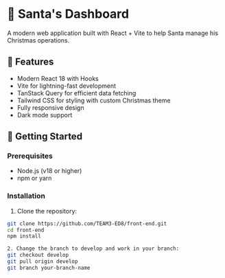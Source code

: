 # 🎅 Santa's Dashboard

A modern web application built with React + Vite to help Santa manage his Christmas operations.

## 🎄 Features

- Modern React 18 with Hooks
- Vite for lightning-fast development
- TanStack Query for efficient data fetching
- Tailwind CSS for styling with custom Christmas theme
- Fully responsive design
- Dark mode support

## 🚀 Getting Started

### Prerequisites

- Node.js (v18 or higher)
- npm or yarn

### Installation

1. Clone the repository:
```bash
git clone https://github.com/TEAM3-ED8/front-end.git
cd front-end
npm install

2. Change the branch to develop and work in your branch:
git checkout develop
git pull origin develop
git branch your-branch-name
